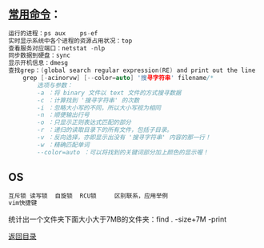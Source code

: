 ## [常用命令](./../Linux/command.md)：
```C
运行的进程：ps aux    ps-ef
实时显示系统中各个进程的资源占用状况：top
查看服务对应端口：netstat -nlp
同步数据到硬盘：sync
显示开机信息：dmesg
查找grep：(global search regular expression(RE) and print out the line
    grep [-acinorvw] [--color=auto] '搜寻字符串' filename/*
        选项与参数：
        -a ：将 binary 文件以 text 文件的方式搜寻数据
        -c ：计算找到 '搜寻字符串' 的次数
        -i ：忽略大小写的不同，所以大小写视为相同
        -n ：顺便输出行号
        -o ：只显示正则表达式匹配的部分
        -r ：递归的读取目录下的所有文件，包括子目录。
        -v ：反向选择，亦即显示出没有 '搜寻字符串' 内容的那一行！
        -w ：精确匹配单词
        --color=auto ：可以将找到的关键词部分加上颜色的显示喔！
```
## OS
```C
互斥锁 读写锁  自旋锁  RCU锁     区别联系，应用举例
vim快捷键
```

统计出一个文件夹下面大小大于7MB的文件夹：find . -size+7M -print

[返回目录](README.md)